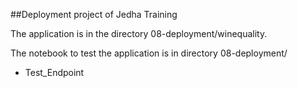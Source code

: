 ##Deployment project of Jedha Training

The application is in the directory 08-deployment/winequality.

The notebook to test the application is in directory 08-deployment/

- Test_Endpoint
